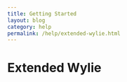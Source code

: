 ```yaml
---
title: Getting Started
layout: blog
category: help
permalink: /help/extended-wylie.html
---
```

# Extended Wylie
